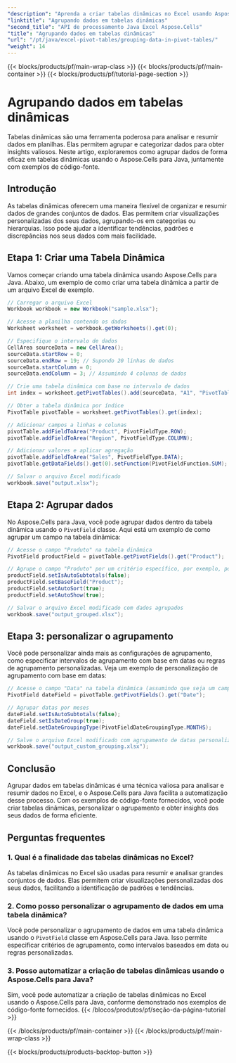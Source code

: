 ```yaml
---
"description": "Aprenda a criar tabelas dinâmicas no Excel usando Aspose.Cells para Java. Automatize o agrupamento e a análise de dados com exemplos de código-fonte."
"linktitle": "Agrupando dados em tabelas dinâmicas"
"second_title": "API de processamento Java Excel Aspose.Cells"
"title": "Agrupando dados em tabelas dinâmicas"
"url": "/pt/java/excel-pivot-tables/grouping-data-in-pivot-tables/"
"weight": 14
---
```


{{< blocks/products/pf/main-wrap-class >}}
{{< blocks/products/pf/main-container >}}
{{< blocks/products/pf/tutorial-page-section >}}

# Agrupando dados em tabelas dinâmicas


Tabelas dinâmicas são uma ferramenta poderosa para analisar e resumir dados em planilhas. Elas permitem agrupar e categorizar dados para obter insights valiosos. Neste artigo, exploraremos como agrupar dados de forma eficaz em tabelas dinâmicas usando o Aspose.Cells para Java, juntamente com exemplos de código-fonte.

## Introdução

As tabelas dinâmicas oferecem uma maneira flexível de organizar e resumir dados de grandes conjuntos de dados. Elas permitem criar visualizações personalizadas dos seus dados, agrupando-os em categorias ou hierarquias. Isso pode ajudar a identificar tendências, padrões e discrepâncias nos seus dados com mais facilidade.

## Etapa 1: Criar uma Tabela Dinâmica

Vamos começar criando uma tabela dinâmica usando Aspose.Cells para Java. Abaixo, um exemplo de como criar uma tabela dinâmica a partir de um arquivo Excel de exemplo.

```java
// Carregar o arquivo Excel
Workbook workbook = new Workbook("sample.xlsx");

// Acesse a planilha contendo os dados
Worksheet worksheet = workbook.getWorksheets().get(0);

// Especifique o intervalo de dados
CellArea sourceData = new CellArea();
sourceData.startRow = 0;
sourceData.endRow = 19; // Supondo 20 linhas de dados
sourceData.startColumn = 0;
sourceData.endColumn = 3; // Assumindo 4 colunas de dados

// Crie uma tabela dinâmica com base no intervalo de dados
int index = worksheet.getPivotTables().add(sourceData, "A1", "PivotTable1");

// Obter a tabela dinâmica por índice
PivotTable pivotTable = worksheet.getPivotTables().get(index);

// Adicionar campos a linhas e colunas
pivotTable.addFieldToArea("Product", PivotFieldType.ROW);
pivotTable.addFieldToArea("Region", PivotFieldType.COLUMN);

// Adicionar valores e aplicar agregação
pivotTable.addFieldToArea("Sales", PivotFieldType.DATA);
pivotTable.getDataFields().get(0).setFunction(PivotFieldFunction.SUM);

// Salvar o arquivo Excel modificado
workbook.save("output.xlsx");
```

## Etapa 2: Agrupar dados

No Aspose.Cells para Java, você pode agrupar dados dentro da tabela dinâmica usando o `PivotField` classe. Aqui está um exemplo de como agrupar um campo na tabela dinâmica:

```java
// Acesse o campo "Produto" na tabela dinâmica
PivotField productField = pivotTable.getPivotFields().get("Product");

// Agrupe o campo "Produto" por um critério específico, por exemplo, por letra inicial
productField.setIsAutoSubtotals(false);
productField.setBaseField("Product");
productField.setAutoSort(true);
productField.setAutoShow(true);

// Salvar o arquivo Excel modificado com dados agrupados
workbook.save("output_grouped.xlsx");
```

## Etapa 3: personalizar o agrupamento

Você pode personalizar ainda mais as configurações de agrupamento, como especificar intervalos de agrupamento com base em datas ou regras de agrupamento personalizadas. Veja um exemplo de personalização de agrupamento com base em datas:

```java
// Acesse o campo "Data" na tabela dinâmica (assumindo que seja um campo de data)
PivotField dateField = pivotTable.getPivotFields().get("Date");

// Agrupar datas por meses
dateField.setIsAutoSubtotals(false);
dateField.setIsDateGroup(true);
dateField.setDateGroupingType(PivotFieldDateGroupingType.MONTHS);

// Salve o arquivo Excel modificado com agrupamento de datas personalizado
workbook.save("output_custom_grouping.xlsx");
```

## Conclusão

Agrupar dados em tabelas dinâmicas é uma técnica valiosa para analisar e resumir dados no Excel, e o Aspose.Cells para Java facilita a automatização desse processo. Com os exemplos de código-fonte fornecidos, você pode criar tabelas dinâmicas, personalizar o agrupamento e obter insights dos seus dados de forma eficiente.

## Perguntas frequentes

### 1. Qual é a finalidade das tabelas dinâmicas no Excel?

As tabelas dinâmicas no Excel são usadas para resumir e analisar grandes conjuntos de dados. Elas permitem criar visualizações personalizadas dos seus dados, facilitando a identificação de padrões e tendências.

### 2. Como posso personalizar o agrupamento de dados em uma tabela dinâmica?

Você pode personalizar o agrupamento de dados em uma tabela dinâmica usando o `PivotField` classe em Aspose.Cells para Java. Isso permite especificar critérios de agrupamento, como intervalos baseados em data ou regras personalizadas.

### 3. Posso automatizar a criação de tabelas dinâmicas usando o Aspose.Cells para Java?

Sim, você pode automatizar a criação de tabelas dinâmicas no Excel usando o Aspose.Cells para Java, conforme demonstrado nos exemplos de código-fonte fornecidos.
{{< /blocos/produtos/pf/seção-da-página-tutorial >}}

{{< /blocks/products/pf/main-container >}}
{{< /blocks/products/pf/main-wrap-class >}}

{{< blocks/products/products-backtop-button >}}